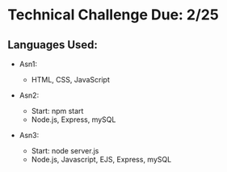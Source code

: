# Technical Challenge Due: 2/25 

## Languages Used:
- Asn1: 
  - HTML, CSS, JavaScript

- Asn2: 
  - Start: npm start
  - Node.js, Express, mySQL

- Asn3:
  - Start: node server.js
  - Node.js, Javascript, EJS, Express, mySQL

